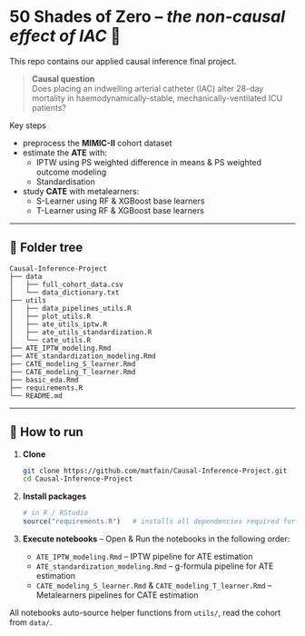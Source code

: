 # 50 Shades of Zero – *the non-causal effect of IAC* 🎯
This repo contains our applied causal inference final project.

> **Causal question**  
> Does placing an indwelling arterial catheter (IAC) alter 28-day mortality in haemodynamically-stable, mechanically-ventilated ICU patients?

Key steps  
* preprocess the **MIMIC-II** cohort dataset 
* estimate the **ATE** with:  
  * IPTW using PS weighted difference in means & PS weighted outcome modeling  
  * Standardisation 
* study **CATE** with metalearners:
  * S-Learner using RF & XGBoost base learners
  * T-Learner using RF & XGBoost base learners 


---

## 📂 Folder tree
```
Causal-Inference-Project
├── data
│   ├── full_cohort_data.csv
│   └── data_dictionary.txt
├── utils
│   ├── data_pipelines_utils.R
│   ├── plot_utils.R
│   ├── ate_utils_iptw.R
│   ├── ate_utils_standardization.R
│   └── cate_utils.R
├── ATE_IPTW_modeling.Rmd
├── ATE_standardization_modeling.Rmd
├── CATE_modeling_S_learner.Rmd
├── CATE_modeling_T_learner.Rmd
├── basic_eda.Rmd
├── requirements.R
└── README.md
```

---

## 🚀 How to run
1. **Clone**
   ```bash
   git clone https://github.com/matfain/Causal-Inference-Project.git
   cd Causal-Inference-Project
   ```

2. **Install packages**  
   ```r
   # in R / RStudio
   source("requirements.R")   # installs all dependencies required for the project
   ```

3. **Execute notebooks** – Open & Run the notebooks in the following order: 
   * `ATE_IPTW_modeling.Rmd` – IPTW pipeline for ATE estimation
   * `ATE_standardization_modeling.Rmd` – g-formula pipeline for ATE estimation  
   * `CATE_modeling_S_learner.Rmd` & `CATE_modeling_T_learner.Rmd` – Metalearners pipelines for CATE estimation

All notebooks auto-source helper functions from `utils/`, read the cohort from `data/`.
